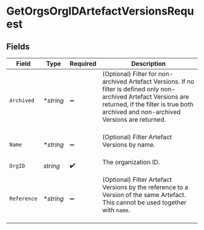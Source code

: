 # GetOrgsOrgIDArtefactVersionsRequest


## Fields

| Field                                                                                                                                                                                                         | Type                                                                                                                                                                                                          | Required                                                                                                                                                                                                      | Description                                                                                                                                                                                                   |
| ------------------------------------------------------------------------------------------------------------------------------------------------------------------------------------------------------------- | ------------------------------------------------------------------------------------------------------------------------------------------------------------------------------------------------------------- | ------------------------------------------------------------------------------------------------------------------------------------------------------------------------------------------------------------- | ------------------------------------------------------------------------------------------------------------------------------------------------------------------------------------------------------------- |
| `Archived`                                                                                                                                                                                                    | **string*                                                                                                                                                                                                     | :heavy_minus_sign:                                                                                                                                                                                            | (Optional) Filter for non-archived Artefact Versions. If no filter is defined only non-archived Artefact Versions are returned, if the filter is true both archived and non-archived Versions are returned.<br/><br/> |
| `Name`                                                                                                                                                                                                        | **string*                                                                                                                                                                                                     | :heavy_minus_sign:                                                                                                                                                                                            | (Optional) Filter Artefact Versions by name.<br/><br/>                                                                                                                                                        |
| `OrgID`                                                                                                                                                                                                       | *string*                                                                                                                                                                                                      | :heavy_check_mark:                                                                                                                                                                                            | The organization ID.<br/><br/>                                                                                                                                                                                |
| `Reference`                                                                                                                                                                                                   | **string*                                                                                                                                                                                                     | :heavy_minus_sign:                                                                                                                                                                                            | (Optional) Filter Artefact Versions by the reference to a Version of the same Artefact. This cannot be used together with `name`.<br/><br/>                                                                   |